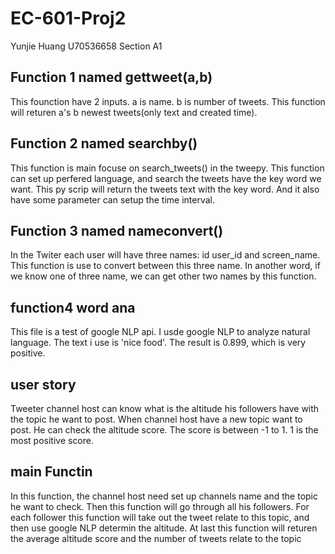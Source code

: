 # EC-601-Proj2
Yunjie Huang
U70536658
Section A1

## Function 1 named gettweet(a,b)
This founction have 2 inputs.
 a is name.
 b is number of tweets.
 This function will returen a's b newest tweets(only text and created time).

## Function 2 named searchby()
This function is main focuse on search_tweets() in the tweepy.
This function can set up perfered language, and search the tweets have the key word we want.
This py scrip will return the tweets text with the key word.
And it also have some parameter can setup the time interval. 

## Function 3 named nameconvert()
In the Twiter each user will have three names: id user_id and screen_name.
This function is use to convert between this three name.
In another word, if we know one of three name, we can get other two names by this function.

## function4 word ana
This file is a test of google NLP api. I usde google NLP to analyze natural language. The text i use is 'nice food'.
The result is 0.899, which is very positive.


## user story
Tweeter channel host can know what is the altitude his followers have with the topic he want to post.
When channel host have a new topic want to post. He can check the altitude score. The score is between -1 to 1. 1 is the most positive score.

## main Functin
In this function, the channel host need set up channels name and the topic he want to check.
Then this function will go through all his followers.
For each follower this function will take out the tweet relate to this topic, and then use google NLP determin the altitude.
At last this function will returen the average altitude score and the number of tweets relate to the topic


